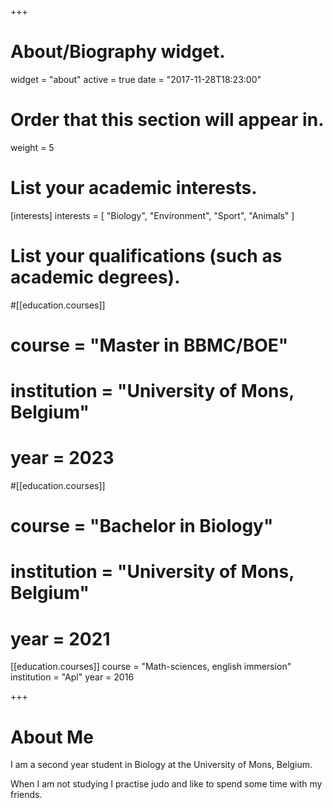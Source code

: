 +++
# About/Biography widget.
widget = "about"
active = true
date = "2017-11-28T18:23:00"

# Order that this section will appear in.
weight = 5

# List your academic interests.
[interests]
  interests = [
    "Biology",
    "Environment",
    "Sport",
    "Animals"
  ]

# List your qualifications (such as academic degrees).
#[[education.courses]]
#  course = "Master in BBMC/BOE"
#  institution = "University of Mons, Belgium"
#  year = 2023

#[[education.courses]]
#  course = "Bachelor in Biology"
#  institution = "University of Mons, Belgium"
#  year = 2021

[[education.courses]]
  course = "Math-sciences, english immersion"
  institution = "Apl"
  year = 2016

+++

# About Me

I am a second year student in Biology at the University of Mons, Belgium.

When I am not studying I practise judo and like to spend some time with my friends.
